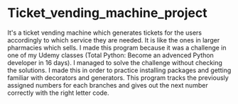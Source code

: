 # Ticket_vending_machine_project
It's a ticket vending machine which generates tickets for the users accordingly to which service they are needed. It is like the ones in larger pharmacies which sells.
I made this program because it was a challenge in one of my Udemy classes (Total Python: Become an advenced Python developer in 16 days). I managed to solve the challenge without checking the solutions. 
I made this in order to practice installing packages and getting familiar with decorators and generators. This program tracks the previously assigned numbers for each branches and gives out the next number correctly with the right letter code. 
